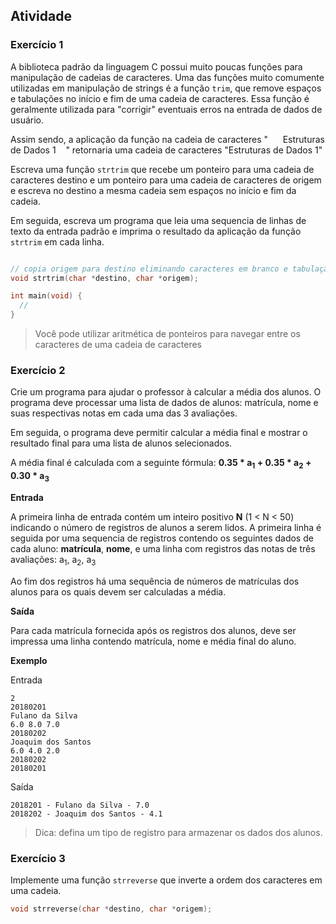 
## Atividade


### Exercício 1

A biblioteca padrão da linguagem C possui muito poucas funções para manipulação de cadeias de caracteres. Uma das funções muito comumente utilizadas em manipulação de strings é a função ``trim``, que remove espaços e tabulações no início e fim de uma cadeia de caracteres. Essa função é geralmente utilizada para "corrigir" eventuais erros na entrada de dados de usuário.

Assim sendo, a aplicação da função na cadeia de caracteres "&nbsp;&nbsp;&nbsp;&nbsp;&nbsp;&nbsp;Estruturas de Dados 1&nbsp;&nbsp;&nbsp;&nbsp;" retornaria uma cadeia de caracteres "Estruturas de Dados 1"

Escreva uma função ``strtrim`` que recebe um ponteiro para uma cadeia de caracteres destino e um ponteiro para uma cadeia de caracteres de origem e escreva no destino a mesma cadeia sem espaços no início e fim da cadeia.

Em seguida, escreva um programa que leia uma sequencia de linhas de texto da entrada padrão e imprima o resultado da aplicação da função ``strtrim`` em cada linha.

```C

// copia origem para destino eliminando caracteres em branco e tabulação do início/fim da string
void strtrim(char *destino, char *origem);

int main(void) {
  //
}
```
> Você pode utilizar aritmética de ponteiros para navegar entre os caracteres de uma cadeia de caracteres


### Exercício 2

Crie um programa para ajudar o professor à calcular a média dos alunos. O programa deve processar uma lista de dados de alunos: matrícula, nome e suas respectivas notas em cada uma das 3 avaliações.

Em seguida, o programa deve permitir calcular a média final e mostrar o resultado final para uma lista de alunos selecionados.

A média final é calculada com a seguinte fórmula: **0.35 \* a<sub>1</sub> + 0.35 \* a<sub>2</sub> + 0.30 \* a<sub>3</sub>**


**Entrada**

A primeira linha de entrada contém um inteiro positivo **N** (1 < N < 50) indicando o número de registros de alunos a serem lidos. A primeira linha é seguida por uma sequencia de registros contendo os seguintes dados de cada aluno: **matrícula**, **nome**, e uma linha com registros das notas de três avaliações: a<sub>1</sub>, a<sub>2</sub>, a<sub>3</sub>

Ao fim dos registros há uma sequência de números de matrículas dos alunos para os quais devem ser calculadas a média.

**Saída**

Para cada matrícula fornecida após os registros dos alunos, deve ser impressa uma linha contendo matrícula, nome e média final do aluno.

**Exemplo**

Entrada
```
2
20180201
Fulano da Silva
6.0 8.0 7.0
20180202
Joaquim dos Santos
6.0 4.0 2.0
20180202
20180201
```

Saída
```
2018201 - Fulano da Silva - 7.0
2018202 - Joaquim dos Santos - 4.1
```
> Dica: defina um tipo de registro para armazenar os dados dos alunos.


### Exercício 3

Implemente uma função ``strreverse`` que inverte a ordem dos caracteres em uma cadeia.

```C
void strreverse(char *destino, char *origem);
```
